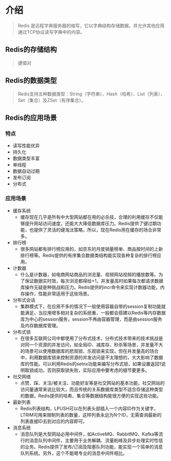 # 介绍

> Redis 是远程字典服务器的缩写，它以字典结构存储数据，并允许其他应用通过TCP协议读写字典中的内容。

## Redis的存储结构

> 键值对

## Redis的数据类型

> Redis支持五种数据类型：String（字符串）、Hash（哈希）、List（列表）、Set（集合）及ZSet（有序集合）。

## Redis的应用场景

### 特点

- 读写性能优异
- 持久化
- 数据类型丰富
- 单线程
- 数据自动过期
- 发布订阅
- 分布式

### 应用场景

- 缓存系统
  - 缓存现在几乎是所有中大型网站都在用的必杀技，合理的利用缓存不仅能够提升网站访问速度，还能大大降低数据库压力。Redis提供了键过期功能，也提供了灵活的键淘汰策略，所以，现在Redis用在缓存的场合非常多。
- 排行榜
  - 很多网站都有排行榜应用的，如京东的月度销量榜单、商品按时间的上新排行榜等。Redis提供的有序集合数据类结构能实现各种复杂的排行榜应用。
- 计数器
  - 什么是计数器，如电商网站商品的浏览量、视频网站视频的播放数等。为了保证数据实时效，每次浏览都得给+1，并发量高时如果每次都请求数据库操作无疑是种挑战和压力。Redis提供的incr命令来实现计数器功能，内存操作，性能非常适用于这些场景。
- 分布式会话
  - 集群模式下，在应用不多的情况下一般使用容器自带的session复制功能就能满足，当应用增多相对复杂的系统重，一般都会搭建以Redis等内存数据库为中心的session服务，session不再由容器管理，而是由session服务及内存数据库管理。
- 分布式锁
  - 在很多互联网公司中都使用了分布式技术，分布式技术带来的技术挑战是对同一个资源的并发访问，如全局ID、减库存、秒杀等场景，并发量不大的场景可以使用数据库的悲观锁、乐观锁来实现，但在并发量高的场合中，利用数据库锁来控制资源的并发访问是不太理想的，大大影响了数据库的性能。可以利用Redis的setnx功能来编写分布式锁，如果设置返回1说明取锁成功，否则获取锁失败，实际应用中要考虑的细节要更多。
- 社交网络
  - 点赞、踩、关注/被关注、功能好友等是社交网站的基本功能，社交网站的访问量通常来说比较大，而且传统的关系数据库类型不适合存储这种类型的数据，Redis提供的哈希、集合等数据结构能很方便的实现这些功能。
- 最新列表
  - Redis列表结构，LPUSH可以在列表头部插入一个内容ID作为关键字，LTRIM可用来限制列表的数量，这样列表永远为N个ID，无需查询最新的列表直接ID去到对应的内容即可。
- 消息系统
  - 消息队列是大型网站必用中间件，如ActiveMQ、RabbitMQ、Kafka等流行的消息队列中间件，主要用于业务解耦、流量削峰及异步处理实时性低的业务。Redis提供了发布/订阅及阻塞队列功能，能实现一个简单的消息队列系统。另外，这个不能喝专业的消息中间件相比。

